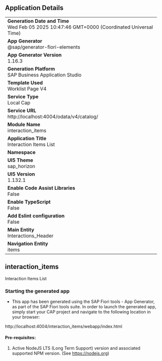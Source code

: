 ## Application Details
|               |
| ------------- |
|**Generation Date and Time**<br>Wed Feb 05 2025 10:47:46 GMT+0000 (Coordinated Universal Time)|
|**App Generator**<br>@sap/generator-fiori-elements|
|**App Generator Version**<br>1.16.3|
|**Generation Platform**<br>SAP Business Application Studio|
|**Template Used**<br>Worklist Page V4|
|**Service Type**<br>Local Cap|
|**Service URL**<br>http://localhost:4004/odata/v4/catalog/|
|**Module Name**<br>interaction_items|
|**Application Title**<br>Interaction Items List|
|**Namespace**<br>|
|**UI5 Theme**<br>sap_horizon|
|**UI5 Version**<br>1.132.1|
|**Enable Code Assist Libraries**<br>False|
|**Enable TypeScript**<br>False|
|**Add Eslint configuration**<br>False|
|**Main Entity**<br>Interactions_Header|
|**Navigation Entity**<br>items|

## interaction_items

Interaction Items List

### Starting the generated app

-   This app has been generated using the SAP Fiori tools - App Generator, as part of the SAP Fiori tools suite.  In order to launch the generated app, simply start your CAP project and navigate to the following location in your browser:

http://localhost:4004/interaction_items/webapp/index.html

#### Pre-requisites:

1. Active NodeJS LTS (Long Term Support) version and associated supported NPM version.  (See https://nodejs.org)


